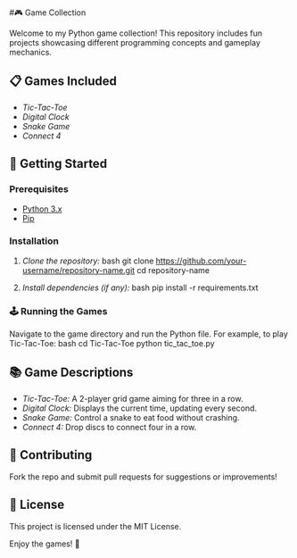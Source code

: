 #🎮 Game Collection

Welcome to my Python game collection! This repository includes fun projects showcasing different programming concepts and gameplay mechanics.

## 📋 Games Included
- *Tic-Tac-Toe*
- *Digital Clock*
- *Snake Game*
- *Connect 4*

## 🚀 Getting Started

### Prerequisites
- [Python 3.x](https://www.python.org/downloads/)
- [Pip](https://pip.pypa.io/en/stable/installation/)

### Installation
1. *Clone the repository:*
   bash
   git clone https://github.com/your-username/repository-name.git
   cd repository-name
   

2. *Install dependencies (if any):*
   bash
   pip install -r requirements.txt
   

### 🕹️ Running the Games
Navigate to the game directory and run the Python file. For example, to play Tic-Tac-Toe:
bash
cd Tic-Tac-Toe
python tic_tac_toe.py


## 📚 Game Descriptions
- *Tic-Tac-Toe:* A 2-player grid game aiming for three in a row.
- *Digital Clock:* Displays the current time, updating every second.
- *Snake Game:* Control a snake to eat food without crashing.
- *Connect 4:* Drop discs to connect four in a row.

## 🤝 Contributing
Fork the repo and submit pull requests for suggestions or improvements!

## 📄 License
This project is licensed under the MIT License.

Enjoy the games! 🎉
